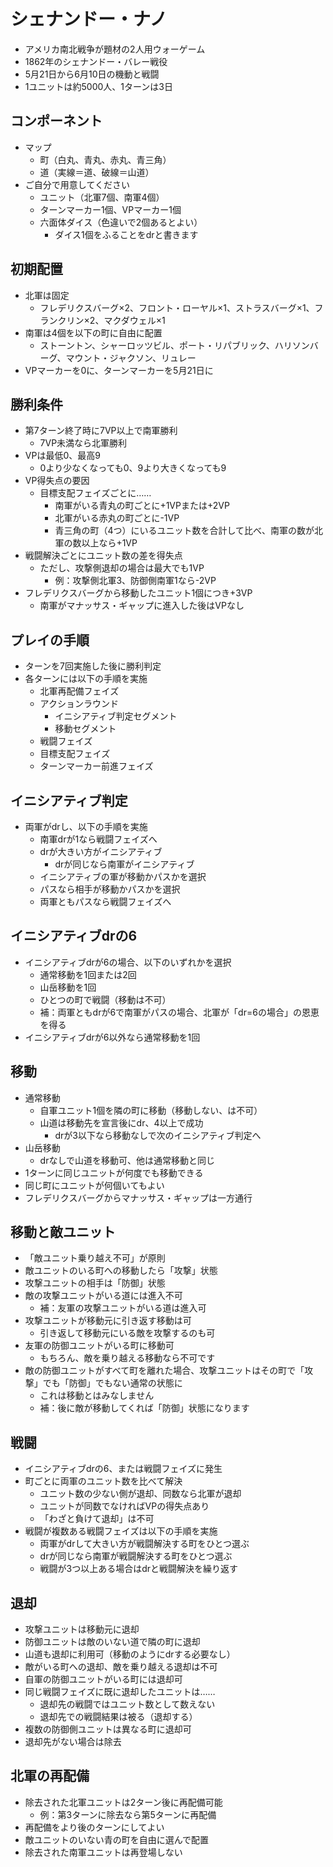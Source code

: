 # シェナンドー・ナノ
- アメリカ南北戦争が題材の2人用ウォーゲーム
- 1862年のシェナンドー・バレー戦役
- 5月21日から6月10日の機動と戦闘
- 1ユニットは約5000人、1ターンは3日

## コンポーネント
- マップ
  - 町（白丸、青丸、赤丸、青三角）
  - 道（実線＝道、破線＝山道）
- ご自分で用意してください
  - ユニット（北軍7個、南軍4個）
  - ターンマーカー1個、VPマーカー1個
  - 六面体ダイス（色違いで2個あるとよい）
    - ダイス1個をふることをdrと書きます

## 初期配置
- 北軍は固定
  - フレデリクスバーグ×2、フロント・ローヤル×1、ストラスバーグ×1、フランクリン×2、マクダウェル×1
- 南軍は4個を以下の町に自由に配置
  - ストーントン、シャーロッツビル、ポート・リパブリック、ハリソンバーグ、マウント・ジャクソン、リュレー
- VPマーカーを0に、ターンマーカーを5月21日に

## 勝利条件
- 第7ターン終了時に7VP以上で南軍勝利
  - 7VP未満なら北軍勝利
- VPは最低0、最高9
  - 0より少なくなっても0、9より大きくなっても9
- VP得失点の要因
  - 目標支配フェイズごとに……
    - 南軍がいる青丸の町ごとに+1VPまたは+2VP
    - 北軍がいる赤丸の町ごとに-1VP
    - 青三角の町（4つ）にいるユニット数を合計して比べ、南軍の数が北軍の数以上なら+1VP
- 戦闘解決ごとにユニット数の差を得失点
  - ただし、攻撃側退却の場合は最大でも1VP
    - 例：攻撃側北軍3、防御側南軍1なら-2VP
- フレデリクスバーグから移動したユニット1個につき+3VP
  - 南軍がマナッサス・ギャップに進入した後はVPなし

## プレイの手順
- ターンを7回実施した後に勝利判定
- 各ターンには以下の手順を実施
  - 北軍再配備フェイズ
  - アクションラウンド
    - イニシアティブ判定セグメント
    - 移動セグメント
  - 戦闘フェイズ
  - 目標支配フェイズ
  - ターンマーカー前進フェイズ

## イニシアティブ判定
- 両軍がdrし、以下の手順を実施
  - 南軍drが1なら戦闘フェイズへ
  - drが大きい方がイニシアティブ
    - drが同じなら南軍がイニシアティブ
  - イニシアティブの軍が移動かパスかを選択
  - パスなら相手が移動かパスかを選択
  - 両軍ともパスなら戦闘フェイズへ

## イニシアティブdrの6
- イニシアティブdrが6の場合、以下のいずれかを選択
  - 通常移動を1回または2回
  - 山岳移動を1回
  - ひとつの町で戦闘（移動は不可）
  - 補：両軍ともdrが6で南軍がパスの場合、北軍が「dr=6の場合」の恩恵を得る
- イニシアティブdrが6以外なら通常移動を1回

## 移動
- 通常移動
  - 自軍ユニット1個を隣の町に移動（移動しない、は不可）
  - 山道は移動先を宣言後にdr、4以上で成功
    - drが3以下なら移動なしで次のイニシアティブ判定へ
- 山岳移動
  - drなしで山道を移動可、他は通常移動と同じ
- 1ターンに同じユニットが何度でも移動できる
- 同じ町にユニットが何個いてもよい
- フレデリクスバーグからマナッサス・ギャップは一方通行

## 移動と敵ユニット
- 「敵ユニット乗り越え不可」が原則
- 敵ユニットのいる町への移動したら「攻撃」状態
- 攻撃ユニットの相手は「防御」状態
- 敵の攻撃ユニットがいる道には進入不可
  - 補：友軍の攻撃ユニットがいる道は進入可
- 攻撃ユニットが移動元に引き返す移動は可
  - 引き返して移動元にいる敵を攻撃するのも可
- 友軍の防御ユニットがいる町に移動可
  - もちろん、敵を乗り越える移動なら不可です
- 敵の防御ユニットがすべて町を離れた場合、攻撃ユニットはその町で「攻撃」でも「防御」でもない通常の状態に
  - これは移動とはみなしません
  - 補：後に敵が移動してくれば「防御」状態になります

## 戦闘
- イニシアティブdrの6、または戦闘フェイズに発生
- 町ごとに両軍のユニット数を比べて解決
  - ユニット数の少ない側が退却、同数なら北軍が退却
  - ユニットが同数でなければVPの得失点あり
  - 「わざと負けて退却」は不可
- 戦闘が複数ある戦闘フェイズは以下の手順を実施
  - 両軍がdrして大きい方が戦闘解決する町をひとつ選ぶ
  - drが同じなら南軍が戦闘解決する町をひとつ選ぶ
  - 戦闘が3つ以上ある場合はdrと戦闘解決を繰り返す

## 退却
- 攻撃ユニットは移動元に退却
- 防御ユニットは敵のいない道で隣の町に退却
- 山道も退却に利用可（移動のようにdrする必要なし）
- 敵がいる町への退却、敵を乗り越える退却は不可
- 自軍の防御ユニットがいる町には退却可
- 同じ戦闘フェイズに既に退却したユニットは……
  - 退却先の戦闘ではユニット数として数えない
  - 退却先での戦闘結果は被る（退却する）
- 複数の防御側ユニットは異なる町に退却可
- 退却先がない場合は除去

## 北軍の再配備 
- 除去された北軍ユニットは2ターン後に再配備可能
  - 例：第3ターンに除去なら第5ターンに再配備
- 再配備をより後のターンにしてよい
- 敵ユニットのいない青の町を自由に選んで配置
- 除去された南軍ユニットは再登場しない
